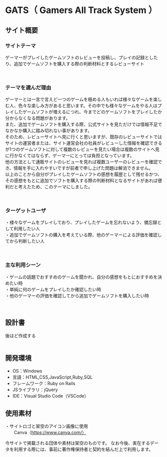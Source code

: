 # GATS（ Gamers All Track System ）
## サイト概要
### サイトテーマ
ゲーマーがプレイしたゲームソフトのレビューを投稿し、プレイの記録としたり、追加でゲームソフトを購入する際の判断材料とするレビューサイト  

​
### テーマを選んだ理由
ゲーマーとは一言で言えど一つのゲームを極める人もいれば様々なゲームを楽しむ人、色々な楽しみ方があると思います。その中でも様々なゲームをやる人はプレイしたゲームソフトが増えるにつれ、今までどのゲームソフトをプレイしたか分からなくなる問題があります。  
また、追加でゲームソフトを購入する際、公式サイトを見ただけでは情報不足でなかなか購入に踏み切れない事があります。  
そのため、レビューサイトへ見に行くと思いますが、既存のレビューサイトではサイトの運営者または、サイト運営会社の社員がレビューした情報を確認できるが1つのゲームソフトに対して複数のレビューを見たい場合は複数のサイトへ見に行かなくてはならず、ゲーマーにとっては負担となっています。  
他の方法として通販サイトのレビューを見れば複数ユーザーのレビューを確認でき、情報を手に入れやすいですが前者で申し上げた問題は解消できません。  
以上のことから自分がプレイしたゲームソフトの感想を履歴として残せるかつ、その感想をもとに追加でソフトを購入する際の判断材料となるサイトがあれば便利だと考えたため、このテーマにしました。

​
### ターゲットユーザ
・様々なゲームをプレイしており、プレイしたゲームを忘れないよう、備忘録として利用したい人  
・追加でゲームソフトの購入を考えている際、他のゲーマーによる評価を確認してから判断したい人  

​
### 主な利用シーン
・ゲームの話題でおすすめのゲームを聞かれ、自分の感想をもとにおすすめを決めたい時  
・単純に何のゲームをプレイしたか確認したい時  
・他のゲーマーの評価を確認してから追加でゲームソフトを購入したい時  

​
## 設計書
後ほど作成する  
​
## 開発環境
- OS：Windows
- 言語：HTML,CSS,JavaScript,Ruby,SQL
- フレームワーク：Ruby on Rails
- JSライブラリ：jQuery
- IDE：Visual Studio Code（VSCode）
​
## 使用素材
・サイトロゴと架空のアイコン画像に使用  
　　Canva（https://www.canva.com/）

今サイトで掲載される団体や素材は架空のものです。
なお今後、実在するデータを利用する際には、事前に著作権保持者と契約を結んだ上で利用します。
